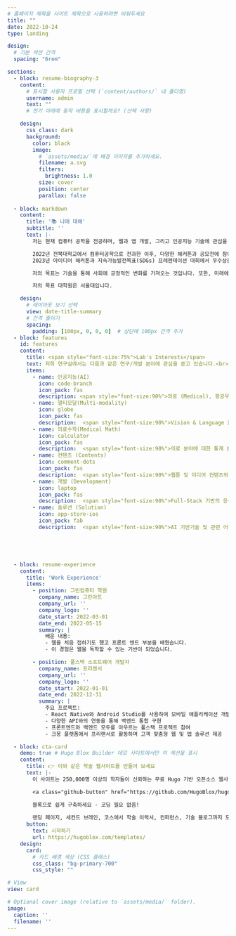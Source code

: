 ```yaml
---
# 홈페이지 제목을 사이트 제목으로 사용하려면 비워두세요
title: ""
date: 2022-10-24
type: landing

design:
  # 기본 섹션 간격
  spacing: "6rem"

sections:
  - block: resume-biography-3
    content:
      # 표시할 사용자 프로필 선택 (`content/authors/` 내 폴더명)
      username: admin
      text: ""
      # 전기 아래에 동작 버튼을 표시할까요? (선택 사항)

    design:
      css_class: dark
      background:
        color: black
        image:
          # `assets/media/`에 배경 이미지를 추가하세요.
          filename: a.svg
          filters:
            brightness: 1.0
          size: cover
          position: center
          parallax: false
          
  - block: markdown
    content:
      title: '📚 나에 대해'
      subtitle: ''
      text: |-
        저는 현재 컴퓨터 공학을 전공하며, 웹과 앱 개발, 그리고 인공지능 기술에 관심을 가지고 연구하고 있습니다. 

        2022년 전북대학교에서 컴퓨터공학으로 전과한 이후, 다양한 해커톤과 공모전에 참여하여 많은 성과를 이뤘습니다. 
        2023년 아이디어 해커톤과 지속가능발전목표(SDGs) 프레젠테이션 대회에서 우수상을 수상했고, 2024년 창업 아이디어 메이커톤에서 베스트 피칭상을 수상한 경력이 있습니다.

        저의 목표는 기술을 통해 사회에 긍정적인 변화를 가져오는 것입니다. 또한, 미래에는 인공지능 기술을 활용한 혁신적인 솔루션을 개발하여 의료문제를 해결하는 데 기여하고자 합니다.

        저의 목표 대학원은 서울대입니다.

    design:
      # 레이아웃 보기 선택
      view: date-title-summary
      # 간격 줄이기
      spacing:
        padding: [100px, 0, 0, 0]  # 상단에 100px 간격 추가
  - block: features
    id: features
    content:
      title: <span style="font-size:75%">Lab's Interests</span>
      text: 저희 연구실에서는 다음과 같은 연구/개발 분야에 관심을 쏟고 있습니다.<br><br><br><br>
      items:
        - name: 인공지능(AI)
          icon: code-branch
          icon_pack: fas
          description: <span style="font-size:90%">의료 (Medical), 항공우주 (Aerospace), 컨텐츠 (Contents) 등 다양한 특성화 분야에 적응형 AI 기술 적용.</span><br><br>
        - name: 멀티모달(Multi-modality)
          icon: globe
          icon_pack: fas
          description:  <span style="font-size:90%">Vision & Language 분야의 기반 AI 기술 개발 및 관련 응용 어플리케이션에 기술 적용.</span><br><br>
        - name: 의료수학(Medical Math)
          icon: calculator
          icon_pack: fas
          description:  <span style="font-size:90%">의료 분야에 대한 통계 분석 수행 및 의료 질병에 대한 수학적인 모델링 관련 연구 수행.</span><br><br>
        - name: 컨텐츠 (Contents)
          icon: comment-dots
          icon_pack: fas
          description:  <span style="font-size:90%">웹툰 및 미디어 컨텐츠와 관련된 AI 기반 기술 개발 및 고도화.</span><br><br>
        - name: 개발 (Development)
          icon: laptop
          icon_pack: fas
          description:  <span style="font-size:90%">Full-Stack 기반의 응용 어플리케이션 개발.</span><br><br>
        - name: 솔루션 (Solution)
          icon: app-store-ios
          icon_pack: fab
          description:  <span style="font-size:90%">AI 기반기술 및 관련 어플리케이션에 적용을 통한 통합 솔루션 개발!</span><br><br>





  - block: resume-experience
    content:
      title: 'Work Experience'
      items:
        - position: 그린컴퓨터 학원
          company_name: 그린아트
          company_url: ''
          company_logo: ''
          date_start: 2022-03-01
          date_end: 2022-05-15
          summary: |
            배운 내용:
            - 웹을 처음 접하기도 했고 프론트 엔드 부분을 배웠습니다.
            - 이 경험은 웹을 독학할 수 있는 기반이 되었습니다.

        - position: 풀스택 소프트웨어 개발자
          company_name: 프리랜서
          company_url: ''
          company_logo: ''
          date_start: 2022-01-01
          date_end: 2022-12-31
          summary: |
            주요 프로젝트:
            - React Native와 Android Studio를 사용하여 모바일 애플리케이션 개발
            - 다양한 API와의 연동을 통해 백엔드 통합 구현
            - 프론트엔드와 백엔드 모두를 아우르는 풀스택 프로젝트 참여
            - 크몽 플랫폼에서 프리랜서로 활동하며 고객 맞춤형 웹 및 앱 솔루션 제공

  - block: cta-card
    demo: true # Hugo Blox Builder 데모 사이트에서만 이 섹션을 표시
    content:
      title: 👉 이와 같은 학술 웹사이트를 만들어 보세요
      text: |-
        이 사이트는 250,000명 이상의 학자들이 신뢰하는 무료 Hugo 기반 오픈소스 웹사이트 빌더인 Hugo Blox Builder로 생성되었습니다.

        <a class="github-button" href="https://github.com/HugoBlox/hugo-blox-builder" data-color-scheme="no-preference: light; light: light; dark: dark;" data-icon="octicon-star" data-size="large" data-show-count="true" aria-label="GitHub에서 HugoBlox/hugo-blox-builder에 Star를 주기">Star</a>

        블록으로 쉽게 구축하세요 - 코딩 필요 없음!
        
        랜딩 페이지, 세컨드 브레인, 코스에서 학술 이력서, 컨퍼런스, 기술 블로그까지 모두 구축 가능합니다.
      button:
        text: 시작하기
        url: https://hugoblox.com/templates/
    design:
      card:
        # 카드 배경 색상 (CSS 클래스)
        css_class: "bg-primary-700"
        css_style: ""

# View
view: card

# Optional cover image (relative to `assets/media/` folder).
image:
  caption: ''
  filename: ''
---
```

